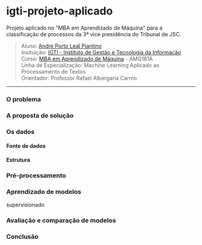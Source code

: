 # igti-projeto-aplicado
Projeto aplicado no "MBA em Aprendizado de Máquina" para a classificação de processos da 3ª vice presidência do Tribunal de JSC.

> Aluno: [Andre Porto Leal Piantino](http://andrepiantino.com.br)<br>
> Insituição: [IGTI - Instituto de Gestão e Tecnologia da Informação](https://www.igti.com.br)<br>
> Curso: [MBA em Aprendizado de Máquina](https://www.igti.com.br/cursos/mba-em-aprendizado-de-maquina/) - AMQ181A<br>
> Linha de Especialização: Machine Learning Aplicado ao Processamento de Textos<br>
> Orientador: Professor Rafael Albergaria Carmo

---

### O problema



### A proposta de solução

### Os dados

#### Fonte de dados

#### Estrutura

### Pré-processamento

### Aprendizado de modelos

supervisionado

### Avaliação e comparação de modelos


### Conclusão
